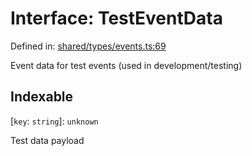 # Interface: TestEventData

Defined in: [shared/types/events.ts:69](https://github.com/Nick2bad4u/Uptime-Watcher/blob/dca5483e793478722cd3e6e125cafcec5fc771f0/shared/types/events.ts#L69)

Event data for test events (used in development/testing)

## Indexable

\[`key`: `string`\]: `unknown`

Test data payload
